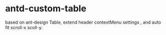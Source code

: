 # antd-custom-table
based on ant-design Table, extend header contextMenu settings , and auto fit scroll-x  scoll-y.
